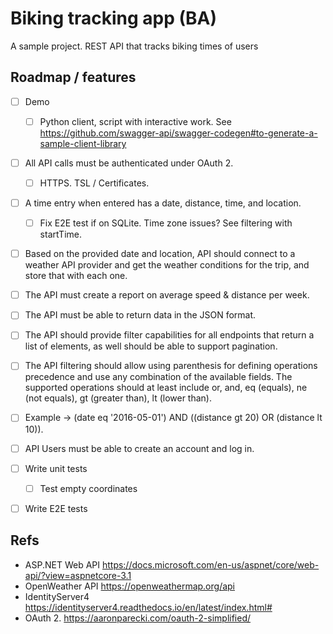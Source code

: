 # Biking tracking app (BA)

A sample project. REST API that tracks biking times of users

## Roadmap / features

- [ ] Demo
    - [ ] Python client, script with interactive work. See https://github.com/swagger-api/swagger-codegen#to-generate-a-sample-client-library
- [ ] All API calls must be authenticated under OAuth 2.
    - [ ] HTTPS. TSL / Certificates. 
- [ ] A time entry when entered has a date, distance, time, and location.
    - [ ] Fix E2E test if on SQLite. Time zone issues? See filtering with startTime.
- [ ] Based on the provided date and location, API should connect to a weather API provider and get the weather conditions for the trip, and store that with each one.
- [ ] The API must create a report on average speed & distance per week.
- [ ] The API must be able to return data in the JSON format.
- [ ] The API should provide filter capabilities for all endpoints that return a list of elements, as well should be able to support pagination.
- [ ] The API filtering should allow using parenthesis for defining operations precedence and use any combination of the available fields. The supported operations should at least include or, and, eq (equals), ne (not equals), gt (greater than), lt (lower than).
- [ ] Example -> (date eq '2016-05-01') AND ((distance gt 20) OR (distance lt 10)).
- [ ] API Users must be able to create an account and log in.
- [ ] Write unit tests
    - [ ] Test empty coordinates
- [ ] Write E2E tests


## Refs

- ASP.NET Web API https://docs.microsoft.com/en-us/aspnet/core/web-api/?view=aspnetcore-3.1
- OpenWeather API https://openweathermap.org/api
- IdentityServer4 https://identityserver4.readthedocs.io/en/latest/index.html#
- OAuth 2. https://aaronparecki.com/oauth-2-simplified/



